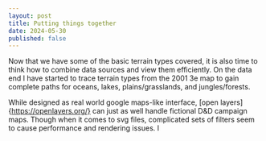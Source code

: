 ```yaml
---
layout: post
title: Putting things together
date: 2024-05-30
published: false
---
```


Now that we have some of the basic terrain types covered, it is also time to think how to combine data sources and view them efficiently. On the data end I have started to trace terrain types from the 2001 3e map to gain complete paths for oceans, lakes, plains/grasslands, and jungles/forests.   

While designed as real world google maps-like interface, [open layers]{https://openlayers.org/} can just as well handle fictional D&D campaign maps. Though when it comes to svg files, complicated sets of filters seem to cause performance and rendering issues. I 